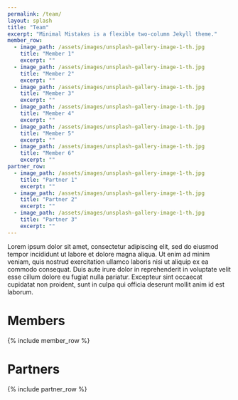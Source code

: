 ```yaml
---
permalink: /team/
layout: splash
title: "Team"
excerpt: "Minimal Mistakes is a flexible two-column Jekyll theme."
member_row:
  - image_path: /assets/images/unsplash-gallery-image-1-th.jpg
    title: "Member 1"
    excerpt: ""
  - image_path: /assets/images/unsplash-gallery-image-1-th.jpg
    title: "Member 2"
    excerpt: ""
  - image_path: /assets/images/unsplash-gallery-image-1-th.jpg
    title: "Member 3"
    excerpt: ""
  - image_path: /assets/images/unsplash-gallery-image-1-th.jpg
    title: "Member 4"
    excerpt: ""
  - image_path: /assets/images/unsplash-gallery-image-1-th.jpg
    title: "Member 5"
    excerpt: ""
  - image_path: /assets/images/unsplash-gallery-image-1-th.jpg
    title: "Member 6"
    excerpt: ""
partner_row:
  - image_path: /assets/images/unsplash-gallery-image-1-th.jpg
    title: "Partner 1"
    excerpt: ""
  - image_path: /assets/images/unsplash-gallery-image-1-th.jpg
    title: "Partner 2"
    excerpt: ""
  - image_path: /assets/images/unsplash-gallery-image-1-th.jpg
    title: "Partner 3"
    excerpt: ""
---
```


Lorem ipsum dolor sit amet, consectetur adipiscing elit, sed do eiusmod tempor incididunt ut labore et dolore magna aliqua. Ut enim ad minim veniam, quis nostrud exercitation ullamco laboris nisi ut aliquip ex ea commodo consequat. Duis aute irure dolor in reprehenderit in voluptate velit esse cillum dolore eu fugiat nulla pariatur. Excepteur sint occaecat cupidatat non proident, sunt in culpa qui officia deserunt mollit anim id est laborum.

# Members

{% include member_row %}

# Partners

{% include partner_row %}